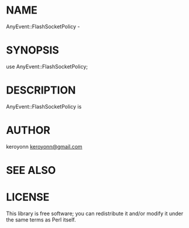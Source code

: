 # NAME

AnyEvent::FlashSocketPolicy -

# SYNOPSIS

  use AnyEvent::FlashSocketPolicy;

# DESCRIPTION

AnyEvent::FlashSocketPolicy is

# AUTHOR

keroyonn <keroyonn@gmail.com>

# SEE ALSO

# LICENSE

This library is free software; you can redistribute it and/or modify
it under the same terms as Perl itself.